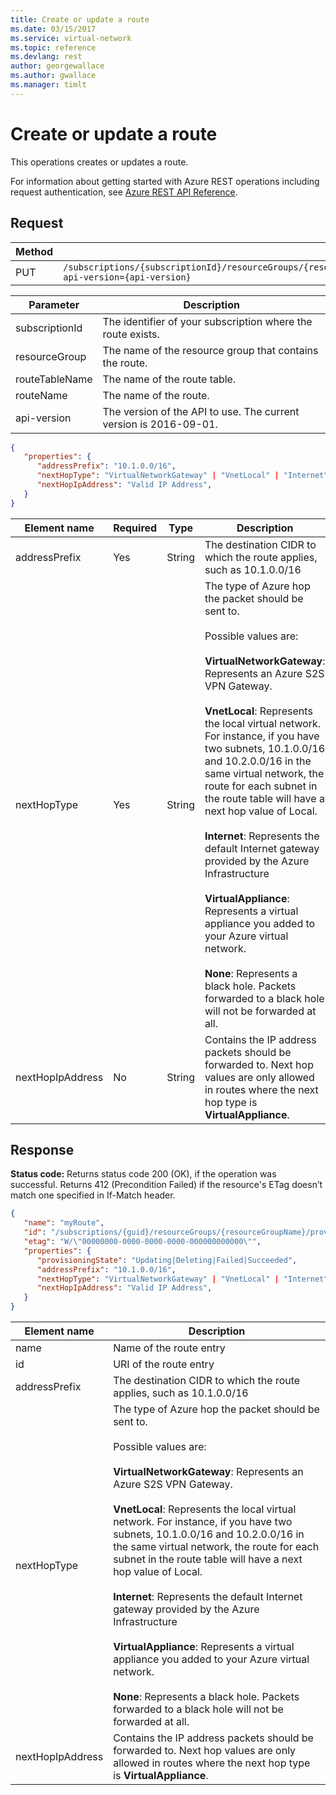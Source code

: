 ```yaml
---
title: Create or update a route
ms.date: 03/15/2017
ms.service: virtual-network
ms.topic: reference
ms.devlang: rest
author: georgewallace
ms.author: gwallace
ms.manager: timlt
---
```

# Create or update a route

This operations creates or updates a route.

For information about getting started with Azure REST operations including request authentication, see [Azure REST API Reference](../../index.md).

## Request  

|Method|Request URI|  
|------------|-----------------|  
|PUT|`/subscriptions/{subscriptionId}/resourceGroups/{resourceGroup}/providers/Microsoft.Network/routeTables/{routeTableName}/routes/{routeName}?api-version={api-version}`|  
  
| Parameter | Description |
| --------- | ----------- |
| subscriptionId | The identifier of your subscription where the route exists. |
| resourceGroup | The name of the resource group that contains the route. |
| routeTableName | The name of the route table. |
| routeName | The name of the route. |
| api-version | The version of the API to use. The current version is 2016-09-01. | 
 
```json  
{  
   "properties": {  
      "addressPrefix": "10.1.0.0/16",   
      "nextHopType": "VirtualNetworkGateway" | "VnetLocal" | "Internet" | "VirtualAppliance" | "None",  
      "nextHopIpAddress": "Valid IP Address",  
   }  
}  
```  
  
|Element name|Required|Type|Description|  
|------------------|--------------|----------|-----------------|  
|addressPrefix|Yes|String|The destination CIDR to which the route applies, such as 10.1.0.0/16|  
|nextHopType|Yes|String|The type of Azure hop the packet should be sent to.<br /><br /> Possible values are:<br /><br /> **VirtualNetworkGateway**: Represents an Azure S2S VPN Gateway.<br /><br /> **VnetLocal**: Represents the local virtual network. For instance, if you have two subnets, 10.1.0.0/16 and 10.2.0.0/16 in the same virtual network, the route for each subnet in the route table will have a next hop value of Local.<br /><br /> **Internet**: Represents the default Internet gateway provided by the Azure Infrastructure<br /><br /> **VirtualAppliance**: Represents a virtual appliance you added to your Azure virtual network.<br /><br /> **None**: Represents a black hole. Packets forwarded to a black hole will not be forwarded at all.|  
|nextHopIpAddress|No|String|Contains the IP address packets should be forwarded to. Next hop values are only allowed in routes where the next hop type is **VirtualAppliance**.|  
  
## Response  
 **Status code:** Returns status code 200 (OK), if the operation was successful. Returns 412 (Precondition Failed) if the resource's ETag doesn’t match one specified in If-Match header.  
  
```json  
{  
   "name": "myRoute",  
   "id": "/subscriptions/{guid}/resourceGroups/{resourceGroupName}/providers/Microsoft.Network/routeTables/myRouteTable/routes/myRoute",  
   "etag": "W/\"00000000-0000-0000-0000-000000000000\"",  
   "properties": {   
      "provisioningState": "Updating|Deleting|Failed|Succeeded",  
      "addressPrefix": "10.1.0.0/16",  
      "nextHopType": "VirtualNetworkGateway" | "VnetLocal" | "Internet" | "VirtualAppliance" | "None",  
      "nextHopIpAddress": "Valid IP Address",  
   }  
}  
```  
  
|Element name|Description|  
|------------------|-----------------|  
|name|Name of the route entry|  
|id|URI of the route entry|  
|addressPrefix|The destination CIDR to which the route applies, such as 10.1.0.0/16|  
|nextHopType|The type of Azure hop the packet should be sent to.<br /><br /> Possible values are:<br /><br /> **VirtualNetworkGateway**: Represents an Azure S2S VPN Gateway.<br /><br /> **VnetLocal**: Represents the local virtual network. For instance, if you have two subnets, 10.1.0.0/16 and 10.2.0.0/16 in the same virtual network, the route for each subnet in the route table will have a next hop value of Local.<br /><br /> **Internet**: Represents the default Internet gateway provided by the Azure Infrastructure<br /><br /> **VirtualAppliance**: Represents a virtual appliance you added to your Azure virtual network.<br /><br /> **None**: Represents a black hole. Packets forwarded to a black hole will not be forwarded at all.|  
|nextHopIpAddress|Contains the IP address packets should be forwarded to. Next hop values are only allowed in routes where the next hop type is **VirtualAppliance**.|
